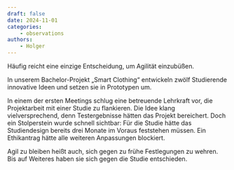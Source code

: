 ```yaml
---
draft: false
date: 2024-11-01
categories:
    - observations
authors:
    - Holger
---
```


Häufig reicht eine einzige Entscheidung, um Agilität einzubüßen.

In unserem Bachelor-Projekt „Smart Clothing“ entwickeln zwölf Studierende innovative Ideen und setzen sie in Prototypen um.

In einem der ersten Meetings schlug eine betreuende Lehrkraft vor, die Projektarbeit mit einer Studie zu flankieren. Die Idee klang vielversprechend, denn Testergebnisse hätten das Projekt bereichert. Doch ein Stolperstein wurde schnell sichtbar: Für die Studie hätte das Studiendesign bereits drei Monate im Voraus feststehen müssen. Ein Ethikantrag hätte alle weiteren Anpassungen blockiert.

Agil zu bleiben heißt auch, sich gegen zu frühe Festlegungen zu wehren. Bis auf Weiteres haben sie sich gegen die Studie entschieden.